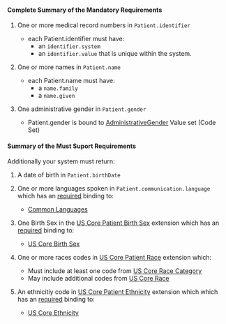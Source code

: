 #### Complete Summary of the Mandatory Requirements


1.  One or more medical record numbers in `Patient.identifier`
    -   each Patient.identifier must have:
        -   an `identifier.system`
        -   an `identifier.value` that is unique within the system.

2.  One or more names in `Patient.name`
    -   each Patient.name must have:
        -   a `name.family`
        -   a `name.given`

3.  One administrative gender in `Patient.gender`
    -   Patient.gender is bound to [AdministrativeGender] Value set (Code Set)

  [AdministrativeGender]: http://hl7-fhir.github.io/valueset-administrative-gender.html
  
  
#### Summary of the Must Suport Requirements

Additionally your system must return:

1.  A date of birth in `Patient.birthDate`
2.  One or more languages spoken in `Patient.communication.language` which has an [required](http://hl7-fhir.github.io/terminologies.html#required) binding to:
    -    [Common Languages] 
3.  One Birth Sex in the [US Core Patient Birth Sex] extension which has an [required](http://hl7-fhir.github.io/terminologies.html#required) binding to:
    -   [US Core Birth Sex]
 
4.  One or more races codes in [US Core Patient Race] extension which:
    - Must include at least one code from [US Core Race Category]
    - May include additional codes from [US Core Race]
 
5.  An ethnicitiy code in [US Core Patient Ethnicity] extension which which has an [required](http://hl7-fhir.github.io/terminologies.html#required) binding to: 
    -  [US Core Ethnicity]

  [Patient.birthDate]: http://hl7.org/fhir/us/daf/daf-patient-definitions.html#daf-patient.Patient.birthDate
  [Patient.communication.language]: http://hl7.org/fhir/us/daf/daf-patient-definitions.html#daf-patient.Patient.communication.language
  [Common Languages]: http://tools.ietf.org/html/bcp47
  [US Core Patient Birth Sex]: Draft_Birth_Sex_Extension "wikilink"
  [US Core Birth Sex]: http://hl7.org/fhir/us/daf/us-core-birth-sex.html
  [US Core Patient Race]: http://hl7.org/fhir/extension-us-core-race.html
  [US Core Race Category]: http://hl7.org/fhir/us/daf/valueset-daf-race.html
  [US Core Race]: http://hl7.org/fhir/v3/Race/index.html
 [US Core Patient Ethnicity]: http://hl7.org/fhir/extension-us-core-ethnicity.html
 [US Core Ethnicity]: http://hl7.org/fhir/v3/Ethnicity/index.html